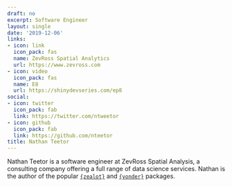 ```yaml
---
draft: no
excerpt: Software Engineer
layout: single
date: '2019-12-06'
links:
- icon: link
  icon_pack: fas
  name: ZevRoss Spatial Analytics
  url: https://www.zevross.com
- icon: video
  icon_pack: fas
  name: E8
  url: https://shinydevseries.com/ep8
social:
- icon: twitter
  icon_pack: fab
  link: https://twitter.com/ntweetor
- icon: github
  icon_pack: fab
  link: https://github.com/nteetor
title: Nathan Teetor
---
```


Nathan Teetor is a software engineer at ZevRoss Spatial Analysis, a consulting company offering a full range of data science services.  Nathan is the author of the popular [`{zealot}`](https://github.com/r-lib/zeallot) and [`{yonder}`](https://nteetor.github.io/yonder/) packages.
